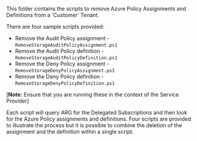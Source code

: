 This folder contains the scripts to remove Azure Policy Assignments and Definitions from a 'Customer' Tenant. 
  
There are four sample scripts provided: 
   * Remove the Audit Policy assignment - `RemoveStorageAuditPolicyAssignment.ps1`
   * Remove the Audit Policy definition - `RemoveStorageAuditPolicyDefinition.ps1`
   * Remove the Deny Policy assignment - `RemoveStorageDenyPolicyAssignment.ps1`
   * Remove the Deny Policy definition - `RemoveStorageDenyPolicyDefinition.ps1`
  
[**Note:** Ensure that you are running these in the context of the Service Provider] 
  
Each script will query ARG for the Delegated Subscriptions and then look for the Azure Policy assignments and definitions. Four scripts are provided to illustrate the process but it is possible to combine the deletion of the assignment and the definition within a single script. 
